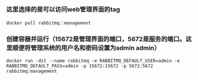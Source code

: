 ### 这里选择的是可以访问web管理界面的tag
```
docker pull rabbitmq：management
```
### 创建容器并运行（15672是管理界面的端口，5672是服务的端口。这里顺便将管理系统的用户名和密码设置为admin admin）
```
docker run -dit --name rabbitmq -e RABBITMQ_DEFAULT_USER=admin -e RABBITMQ_DEFAULT_PASS=admin -p 15672:15672 -p 5672:5672 rabbitmq:management
```